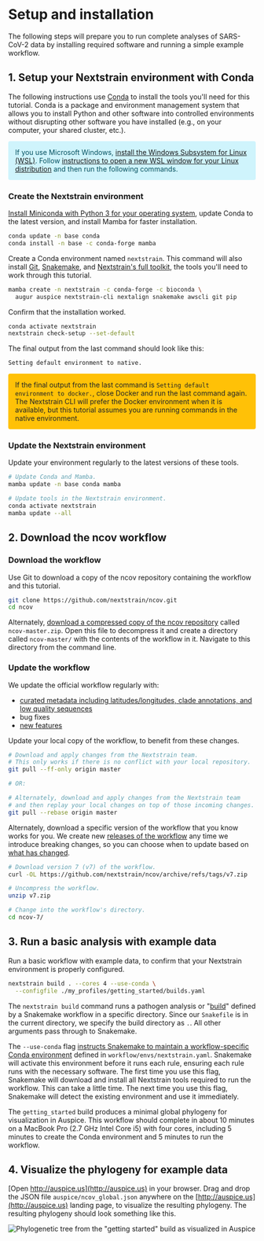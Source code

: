 # Setup and installation

The following steps will prepare you to run complete analyses of SARS-CoV-2 data by installing required software and running a simple example workflow.

## 1. Setup your Nextstrain environment with Conda

The following instructions use [Conda](https://docs.conda.io/en/latest/) to install the tools you'll need for this tutorial.
Conda is a package and environment management system that allows you to install Python and other software into controlled environments without disrupting other software you have installed (e.g., on your computer, your shared cluster, etc.).

<p style="color: #055160; background-color: #cff4fc; border-color: #b6effb; padding: 1em; border-radius: .25rem;">
If you use Microsoft Windows, <a href="https://docs.microsoft.com/en-us/windows/wsl/install-win10">install the Windows Subsystem for Linux (WSL)</a>.
Follow <a href="https://docs.microsoft.com/en-us/windows/wsl/wsl-config">instructions to open a new WSL window for your Linux distribution</a> and then run the following commands.
</p>

### Create the Nextstrain environment

[Install Miniconda with Python 3 for your operating system](https://docs.conda.io/en/latest/miniconda.html), update Conda to the latest version, and install Mamba for faster installation.

```bash
conda update -n base conda
conda install -n base -c conda-forge mamba
```

Create a Conda environment named ``nextstrain``.
This command will also install [Git](https://git-scm.com/), [Snakemake](https://snakemake.readthedocs.io/en/stable/), and [Nextstrain's full toolkit](https://docs.nextstrain.org/en/latest/install-nextstrain.html), the tools you'll need to work through this tutorial.

```bash
mamba create -n nextstrain -c conda-forge -c bioconda \
  augur auspice nextstrain-cli nextalign snakemake awscli git pip
```

Confirm that the installation worked.

```bash
conda activate nextstrain
nextstrain check-setup --set-default
```

The final output from the last command should look like this:

```bash
Setting default environment to native.
```

<p style="color: #212529; background-color: #ffc107; border-color: #b6effb; padding: 1em; border-radius: .25rem;">
If the final output from the last command is <code>Setting default environment to docker.</code>, close Docker and run the last command again.
The Nextstrain CLI will prefer the Docker environment when it is available, but this tutorial assumes you are running commands in the native environment.
</p>

### Update the Nextstrain environment

Update your environment regularly to the latest versions of these tools.

```bash
# Update Conda and Mamba.
mamba update -n base conda mamba

# Update tools in the Nextstrain environment.
conda activate nextstrain
mamba update --all
```

## 2. Download the ncov workflow

### Download the workflow

Use Git to download a copy of the ncov repository containing the workflow and this tutorial.

```bash
git clone https://github.com/nextstrain/ncov.git
cd ncov
```

Alternately, [download a compressed copy of the ncov repository](https://github.com/nextstrain/ncov/archive/refs/heads/master.zip) called `ncov-master.zip`.
Open this file to decompress it and create a directory called `ncov-master/` with the contents of the workflow in it.
Navigate to this directory from the command line.

### Update the workflow

We update the official workflow regularly with:

 - [curated metadata including latitudes/longitudes, clade annotations, and low quality sequences](https://github.com/nextstrain/ncov/commits/master)
 - bug fixes
 - [new features](../reference/change_log)

Update your local copy of the workflow, to benefit from these changes.

```bash
# Download and apply changes from the Nextstrain team.
# This only works if there is no conflict with your local repository.
git pull --ff-only origin master

# OR:

# Alternately, download and apply changes from the Nextstrain team
# and then replay your local changes on top of those incoming changes.
git pull --rebase origin master
```

Alternately, download a specific version of the workflow that you know works for you.
We create new [releases of the workflow](https://github.com/nextstrain/ncov/releases/) any time we introduce breaking changes, so you can choose when to update based on [what has changed](../reference/change_log).

```bash
# Download version 7 (v7) of the workflow.
curl -OL https://github.com/nextstrain/ncov/archive/refs/tags/v7.zip

# Uncompress the workflow.
unzip v7.zip

# Change into the workflow's directory.
cd ncov-7/
```

## 3. Run a basic analysis with example data

Run a basic workflow with example data, to confirm that your Nextstrain environment is properly configured.

```bash
nextstrain build . --cores 4 --use-conda \
  --configfile ./my_profiles/getting_started/builds.yaml
```

The `nextstrain build` command runs a pathogen analysis or "[build](https://docs.nextstrain.org/projects/augur/en/stable/faq/what-is-a-build.html)" defined by a Snakemake workflow in a specific directory.
Since our `Snakefile` is in the current directory, we specify the build directory as `.`.
All other arguments pass through to Snakemake.

The `--use-conda` flag [instructs Snakemake to maintain a workflow-specific Conda environment](https://snakemake.readthedocs.io/en/stable/snakefiles/deployment.html#integrated-package-management) defined in `workflow/envs/nextstrain.yaml`.
Snakemake will activate this environment before it runs each rule, ensuring each rule runs with the necessary software.
The first time you use this flag, Snakemake will download and install all Nextstrain tools required to run the workflow.
This can take a little time.
The next time you use this flag, Snakemake will detect the existing environment and use it immediately.

The `getting_started` build produces a minimal global phylogeny for visualization in Auspice.
This workflow should complete in about 10 minutes on a MacBook Pro (2.7 GHz Intel Core i5) with four cores, including 5 minutes to create the Conda environment and 5 minutes to run the workflow.

## 4. Visualize the phylogeny for example data

[Open http://auspice.us](http://auspice.us) in your browser.
Drag and drop the JSON file `auspice/ncov_global.json` anywhere on the [http://auspice.us](http://auspice.us) landing page, to visualize the resulting phylogeny.
The resulting phylogeny should look something like this.

![Phylogenetic tree from the "getting started" build as visualized in Auspice](../images/getting-started-tree.png)

